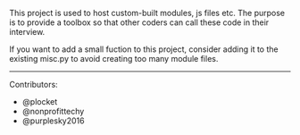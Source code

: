 This project is used to host custom-built modules, js files etc. The purpose is to provide a toolbox so that other coders can call these code in their interview.

If you want to add a small fuction to this project, consider adding it to the existing misc.py to avoid creating too many module files.

--------------------------
Contributors:  
* @plocket  
* @nonprofittechy
* @purplesky2016
